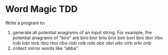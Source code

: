 Word Magic TDD
============

Write a program to:<br>
1. generate all potential anagrams of an input string.
For example, the potential anagrams of "biro" are
biro bior brio broi boir bori
ibro ibor irbo irob iobr iorb
rbio rboi ribo riob roib robi
obir obri oibr oirb orbi orib<br>
2. collect mirror words like “abba”
